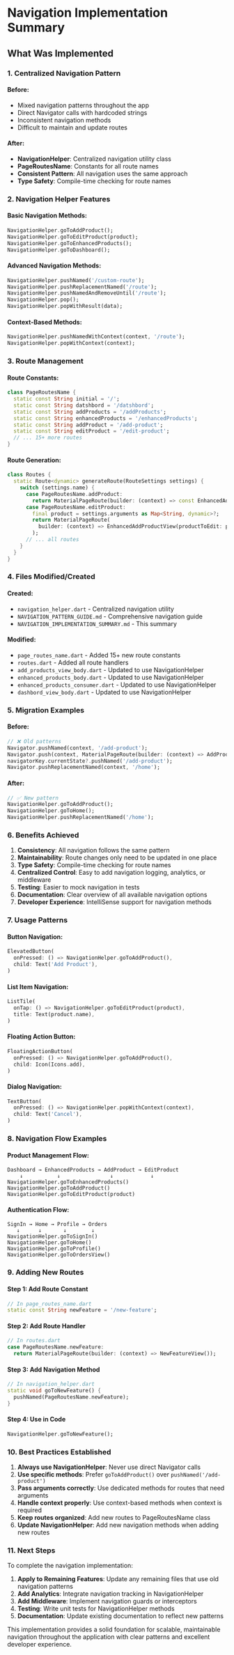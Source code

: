 # Navigation Implementation Summary

## What Was Implemented

### 1. Centralized Navigation Pattern

#### Before:
- Mixed navigation patterns throughout the app
- Direct Navigator calls with hardcoded strings
- Inconsistent navigation methods
- Difficult to maintain and update routes

#### After:
- **NavigationHelper**: Centralized navigation utility class
- **PageRoutesName**: Constants for all route names
- **Consistent Pattern**: All navigation uses the same approach
- **Type Safety**: Compile-time checking for route names

### 2. Navigation Helper Features

#### Basic Navigation Methods:
```dart
NavigationHelper.goToAddProduct();
NavigationHelper.goToEditProduct(product);
NavigationHelper.goToEnhancedProducts();
NavigationHelper.goToDashboard();
```

#### Advanced Navigation Methods:
```dart
NavigationHelper.pushNamed('/custom-route');
NavigationHelper.pushReplacementNamed('/route');
NavigationHelper.pushNamedAndRemoveUntil('/route');
NavigationHelper.pop();
NavigationHelper.popWithResult(data);
```

#### Context-Based Methods:
```dart
NavigationHelper.pushNamedWithContext(context, '/route');
NavigationHelper.popWithContext(context);
```

### 3. Route Management

#### Route Constants:
```dart
class PageRoutesName {
  static const String initial = '/';
  static const String datshbord = '/datshbord';
  static const String addProducts = '/addProducts';
  static const String enhancedProducts = '/enhancedProducts';
  static const String addProduct = '/add-product';
  static const String editProduct = '/edit-product';
  // ... 15+ more routes
}
```

#### Route Generation:
```dart
class Routes {
  static Route<dynamic> generateRoute(RouteSettings settings) {
    switch (settings.name) {
      case PageRoutesName.addProduct:
        return MaterialPageRoute(builder: (context) => const EnhancedAddProductView());
      case PageRoutesName.editProduct:
        final product = settings.arguments as Map<String, dynamic>?;
        return MaterialPageRoute(
          builder: (context) => EnhancedAddProductView(productToEdit: product),
        );
      // ... all routes
    }
  }
}
```

### 4. Files Modified/Created

#### Created:
- `navigation_helper.dart` - Centralized navigation utility
- `NAVIGATION_PATTERN_GUIDE.md` - Comprehensive navigation guide
- `NAVIGATION_IMPLEMENTATION_SUMMARY.md` - This summary

#### Modified:
- `page_routes_name.dart` - Added 15+ new route constants
- `routes.dart` - Added all route handlers
- `add_products_view_body.dart` - Updated to use NavigationHelper
- `enhanced_products_body.dart` - Updated to use NavigationHelper
- `enhanced_products_consumer.dart` - Updated to use NavigationHelper
- `dashbord_view_body.dart` - Updated to use NavigationHelper

### 5. Migration Examples

#### Before:
```dart
// ❌ Old patterns
Navigator.pushNamed(context, '/add-product');
Navigator.push(context, MaterialPageRoute(builder: (context) => AddProductView()));
navigatorKey.currentState?.pushNamed('/add-product');
Navigator.pushReplacementNamed(context, '/home');
```

#### After:
```dart
// ✅ New pattern
NavigationHelper.goToAddProduct();
NavigationHelper.goToHome();
NavigationHelper.pushReplacementNamed('/home');
```

### 6. Benefits Achieved

1. **Consistency**: All navigation follows the same pattern
2. **Maintainability**: Route changes only need to be updated in one place
3. **Type Safety**: Compile-time checking for route names
4. **Centralized Control**: Easy to add navigation logging, analytics, or middleware
5. **Testing**: Easier to mock navigation in tests
6. **Documentation**: Clear overview of all available navigation options
7. **Developer Experience**: IntelliSense support for navigation methods

### 7. Usage Patterns

#### Button Navigation:
```dart
ElevatedButton(
  onPressed: () => NavigationHelper.goToAddProduct(),
  child: Text('Add Product'),
)
```

#### List Item Navigation:
```dart
ListTile(
  onTap: () => NavigationHelper.goToEditProduct(product),
  title: Text(product.name),
)
```

#### Floating Action Button:
```dart
FloatingActionButton(
  onPressed: () => NavigationHelper.goToAddProduct(),
  child: Icon(Icons.add),
)
```

#### Dialog Navigation:
```dart
TextButton(
  onPressed: () => NavigationHelper.popWithContext(context),
  child: Text('Cancel'),
)
```

### 8. Navigation Flow Examples

#### Product Management Flow:
```
Dashboard → EnhancedProducts → AddProduct → EditProduct
    ↓           ↓                ↓            ↓
NavigationHelper.goToEnhancedProducts()
NavigationHelper.goToAddProduct()
NavigationHelper.goToEditProduct(product)
```

#### Authentication Flow:
```
SignIn → Home → Profile → Orders
   ↓      ↓       ↓        ↓
NavigationHelper.goToSignIn()
NavigationHelper.goToHome()
NavigationHelper.goToProfile()
NavigationHelper.goToOrdersView()
```

### 9. Adding New Routes

#### Step 1: Add Route Constant
```dart
// In page_routes_name.dart
static const String newFeature = '/new-feature';
```

#### Step 2: Add Route Handler
```dart
// In routes.dart
case PageRoutesName.newFeature:
  return MaterialPageRoute(builder: (context) => NewFeatureView());
```

#### Step 3: Add Navigation Method
```dart
// In navigation_helper.dart
static void goToNewFeature() {
  pushNamed(PageRoutesName.newFeature);
}
```

#### Step 4: Use in Code
```dart
NavigationHelper.goToNewFeature();
```

### 10. Best Practices Established

1. **Always use NavigationHelper**: Never use direct Navigator calls
2. **Use specific methods**: Prefer `goToAddProduct()` over `pushNamed('/add-product')`
3. **Pass arguments correctly**: Use dedicated methods for routes that need arguments
4. **Handle context properly**: Use context-based methods when context is required
5. **Keep routes organized**: Add new routes to PageRoutesName class
6. **Update NavigationHelper**: Add new navigation methods when adding new routes

### 11. Next Steps

To complete the navigation implementation:

1. **Apply to Remaining Features**: Update any remaining files that use old navigation patterns
2. **Add Analytics**: Integrate navigation tracking in NavigationHelper
3. **Add Middleware**: Implement navigation guards or interceptors
4. **Testing**: Write unit tests for NavigationHelper methods
5. **Documentation**: Update existing documentation to reflect new patterns

This implementation provides a solid foundation for scalable, maintainable navigation throughout the application with clear patterns and excellent developer experience. 